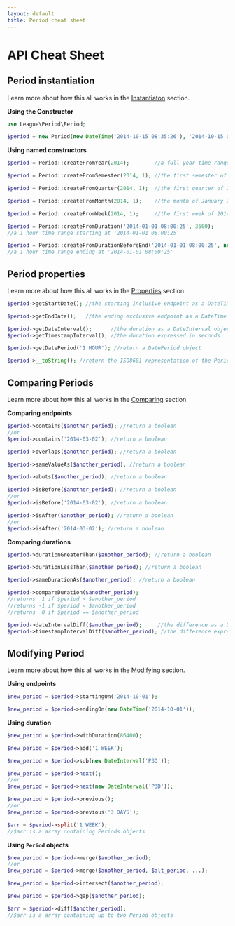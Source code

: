 ```yaml
---
layout: default
title: Period cheat sheet
---
```


# API Cheat Sheet

## Period instantiation

Learn more about how this all works in the [Instantiaton](/api/instantiation/) section.

__Using the Constructor__

~~~php
use League\Period\Period;

$period = new Period(new DateTime('2014-10-15 08:35:26'), '2014-10-15 08:53:12');
~~~

__Using named constructors__

~~~php
$period = Period::createFromYear(2014);        //a full year time range
~~~

~~~php
$period = Period::createFromSemester(2014, 1); //the first semester of 2014
~~~

~~~php
$period = Period::createFromQuarter(2014, 1);  //the first quarter of 2014
~~~

~~~php
$period = Period::createFromMonth(2014, 1);    //the month of January 2014
~~~

~~~php
$period = Period::createFromWeek(2014, 1);     //the first week of 2014
~~~

~~~php
$period = Period::createFromDuration('2014-01-01 08:00:25', 3600);
//a 1 hour time range starting at '2014-01-01 08:00:25'
~~~

~~~php
$period = Period::createFromDurationBeforeEnd('2014-01-01 08:00:25', new DateInterval('PT1H'));
//a 1 hour time range ending at '2014-01-01 08:00:25'
~~~

## Period properties

Learn more about how this all works in the [Properties](/api/properties/) section.

~~~php
$period->getStartDate(); //the starting inclusive endpoint as a DateTime object
~~~

~~~php
$period->getEndDate();   //the ending exclusive endpoint as a DateTime object
~~~

~~~php
$period->getDateInterval();      //the duration as a DateInterval object
$period->getTimestampInterval(); //the duration expressed in seconds
~~~

~~~php
$period->getDatePeriod('1 HOUR'); //return a DatePeriod object
~~~

~~~php
$period->__toString(); //return the ISO8601 representation of the Period
~~~

## Comparing Periods

Learn more about how this all works in the [Comparing](/api/comparing/) section.

__Comparing endpoints__

~~~php
$period->contains($another_period); //return a boolean
//or
$period->contains('2014-03-02'); //return a boolean
~~~

~~~php
$period->overlaps($another_period); //return a boolean
~~~

~~~php
$period->sameValueAs($another_period); //return a boolean
~~~

~~~php
$period->abuts($another_period); //return a boolean
~~~

~~~php
$period->isBefore($another_period); //return a boolean
//or
$period->isBefore('2014-03-02'); //return a boolean
~~~

~~~php
$period->isAfter($another_period); //return a boolean
//or
$period->isAfter('2014-03-02'); //return a boolean
~~~

__Comparing durations__

~~~php
$period->durationGreaterThan($another_period); //return a boolean
~~~

~~~php
$period->durationLessThan($another_period); //return a boolean
~~~

~~~php
$period->sameDurationAs($another_period); //return a boolean
~~~

~~~php
$period->compareDuration($another_period);
//returns  1 if $period > $another_period
//returns -1 if $period < $another_period
//returns  0 if $period == $another_period
~~~

~~~php
$period->dateIntervalDiff($another_period);     //the difference as a DateInterval object
$period->timestampIntervalDiff($another_period); //the difference expressed in seconds
~~~

## Modifying Period

Learn more about how this all works in the [Modifying](/api/modifying/) section.

__Using endpoints__

~~~php
$new_period = $period->startingOn('2014-10-01');
~~~

~~~php
$new_period = $period->endingOn(new DateTime('2014-10-01'));
~~~

__Using duration__

~~~php
$new_period = $period->withDuration(86400);
~~~

~~~php
$new_period = $period->add('1 WEEK');
~~~

~~~php
$new_period = $period->sub(new DateInterval('P3D'));
~~~

~~~php
$new_period = $period->next();
//or
$new_period = $period->next(new DateInterval('P3D'));
~~~

~~~php
$new_period = $period->previous();
//or
$new_period = $period->previous('3 DAYS');
~~~

~~~php
$arr = $period->split('1 WEEK');
//$arr is a array containing Periods objects
~~~

__Using `Period` objects__

~~~php
$new_period = $period->merge($another_period);
//or
$new_period = $period->merge($another_period, $alt_period, ...);
~~~

~~~php
$new_period = $period->intersect($another_period);
~~~

~~~php
$new_period = $period->gap($another_period);
~~~

~~~php
$arr = $period->diff($another_period);
//$arr is a array containing up to two Period objects
~~~


